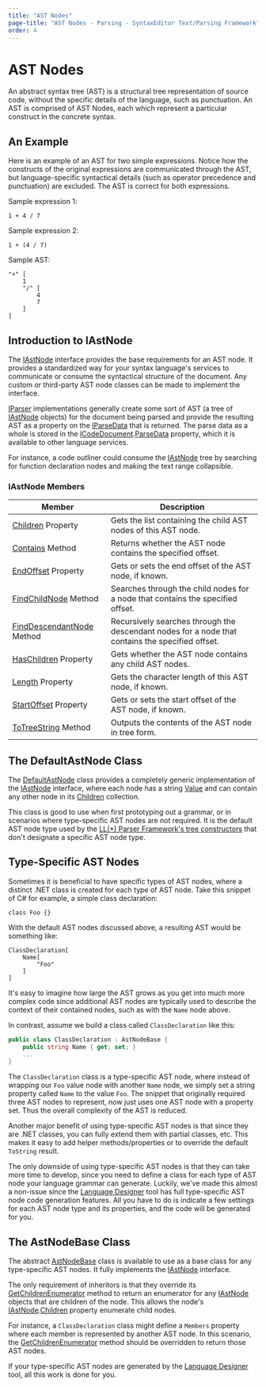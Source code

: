 ```yaml
---
title: "AST Nodes"
page-title: "AST Nodes - Parsing - SyntaxEditor Text/Parsing Framework"
order: 4
---
```

# AST Nodes

An abstract syntax tree (AST) is a structural tree representation of source code, without the specific details of the language, such as punctuation.  An AST is comprised of AST Nodes, each which represent a particular construct in the concrete syntax.

## An Example

Here is an example of an AST for two simple expressions.  Notice how the constructs of the original expressions are communicated through the AST, but language-specific syntactical details (such as operator precedence and punctuation) are excluded.  The AST is correct for both expressions.

Sample expression 1:

```
1 + 4 / 7
```

 Sample expression 2:

```
1 + (4 / 7)
```

 Sample AST:

```
"+" [
    1
    "/" [
        4
        7
    ]
]
```

## Introduction to IAstNode

The [IAstNode](xref:ActiproSoftware.Text.Parsing.IAstNode) interface provides the base requirements for an AST node.  It provides a standardized way for your syntax language's services to communicate or consume the syntactical structure of the document.  Any custom or third-party AST node classes can be made to implement the interface.

[IParser](xref:ActiproSoftware.Text.Parsing.IParser) implementations generally create some sort of AST (a tree of [IAstNode](xref:ActiproSoftware.Text.Parsing.IAstNode) objects) for the document being parsed and provide the resulting AST as a property on the [IParseData](xref:ActiproSoftware.Text.Parsing.IParseData) that is returned.  The parse data as a whole is stored in the [ICodeDocument](xref:ActiproSoftware.Text.ICodeDocument).[ParseData](xref:ActiproSoftware.Text.ICodeDocument.ParseData) property, which it is available to other language services.

For instance, a code outliner could consume the [IAstNode](xref:ActiproSoftware.Text.Parsing.IAstNode) tree by searching for function declaration nodes and making the text range collapsible.

### IAstNode Members

| Member | Description |
|-----|-----|
| [Children](xref:ActiproSoftware.Text.Parsing.IAstNode.Children) Property | Gets the list containing the child AST nodes of this AST node. |
| [Contains](xref:ActiproSoftware.Text.Parsing.IAstNode.Contains*) Method | Returns whether the AST node contains the specified offset. |
| [EndOffset](xref:ActiproSoftware.Text.Parsing.IAstNode.EndOffset) Property | Gets or sets the end offset of the AST node, if known. |
| [FindChildNode](xref:ActiproSoftware.Text.Parsing.IAstNode.FindChildNode*) Method | Searches through the child nodes for a node that contains the specified offset. |
| [FindDescendantNode](xref:ActiproSoftware.Text.Parsing.IAstNode.FindDescendantNode*) Method | Recursively searches through the descendant nodes for a node that contains the specified offset. |
| [HasChildren](xref:ActiproSoftware.Text.Parsing.IAstNode.HasChildren) Property | Gets whether the AST node contains any child AST nodes. |
| [Length](xref:ActiproSoftware.Text.Parsing.IAstNode.Length) Property | Gets the character length of this AST node, if known. |
| [StartOffset](xref:ActiproSoftware.Text.Parsing.IAstNode.StartOffset) Property | Gets or sets the start offset of the AST node, if known. |
| [ToTreeString](xref:ActiproSoftware.Text.Parsing.IAstNode.ToTreeString*) Method | Outputs the contents of the AST node in tree form. |

## The DefaultAstNode Class

The [DefaultAstNode](xref:ActiproSoftware.Text.Parsing.Implementation.DefaultAstNode) class provides a completely generic implementation of the [IAstNode](xref:ActiproSoftware.Text.Parsing.IAstNode) interface, where each node has a string [Value](xref:ActiproSoftware.Text.Parsing.IAstNode.Value) and can contain any other node in its [Children](xref:ActiproSoftware.Text.Parsing.IAstNode.Children) collection.

This class is good to use when first prototyping out a grammar, or in scenarios where type-specific AST nodes are not required.  It is the default AST node type used by the [LL(*) Parser Framework's tree constructors](../../ll-parser-framework/tree-constructors.md) that don't designate a specific AST node type.

## Type-Specific AST Nodes

Sometimes it is beneficial to have specific types of AST nodes, where a distinct .NET class is created for each type of AST node.  Take this snippet of C# for example, a simple class declaration:

```
class Foo {}
```

With the default AST nodes discussed above, a resulting AST would be something like:

```
ClassDeclaration[
	Name[
		"Foo"
	]
]
```

It's easy to imagine how large the AST grows as you get into much more complex code since additional AST nodes are typically used to describe the context of their contained nodes, such as with the `Name` node above.

In contrast, assume we build a class called `ClassDeclaration` like this:

```csharp
public class ClassDeclaration : AstNodeBase {
	public string Name { get; set; }
	...
}
```

The `ClassDeclaration` class is a type-specific AST node, where instead of wrapping our `Foo` value node with another `Name` node, we simply set a string property called `Name` to the value `Foo`.  The snippet that originally required three AST nodes to represent, now just uses one AST node with a property set.  Thus the overall complexity of the AST is reduced.

Another major benefit of using type-specific AST nodes is that since they are .NET classes, you can fully extend them with partial classes, etc.  This makes it easy to add helper methods/properties or to override the default `ToString` result.

The only downside of using type-specific AST nodes is that they can take more time to develop, since you need to define a class for each type of AST node your language grammar can generate.  Luckily, we've made this almost a non-issue since the [Language Designer](../../language-designer-tool/ast-nodes-config-pane.md) tool has full type-specific AST node code generation features.  All you have to do is indicate a few settings for each AST node type and its properties, and the code will be generated for you.

## The AstNodeBase Class

The abstract [AstNodeBase](xref:ActiproSoftware.Text.Parsing.Implementation.AstNodeBase) class is available to use as a base class for any type-specific AST nodes.  It fully implements the [IAstNode](xref:ActiproSoftware.Text.Parsing.IAstNode) interface.

The only requirement of inheritors is that they override its [GetChildrenEnumerator](xref:ActiproSoftware.Text.Parsing.Implementation.AstNodeBase.GetChildrenEnumerator*) method to return an enumerator for any [IAstNode](xref:ActiproSoftware.Text.Parsing.IAstNode) objects that are children of the node.  This allows the node's [IAstNode](xref:ActiproSoftware.Text.Parsing.IAstNode).[Children](xref:ActiproSoftware.Text.Parsing.IAstNode.Children) property enumerate child nodes.

For instance, a `ClassDeclaration` class might define a `Members` property where each member is represented by another AST node.  In this scenario, the [GetChildrenEnumerator](xref:ActiproSoftware.Text.Parsing.Implementation.AstNodeBase.GetChildrenEnumerator*) method should be overridden to return those AST nodes.

If your type-specific AST nodes are generated by the [Language Designer](../../language-designer-tool/ast-nodes-config-pane.md) tool, all this work is done for you.
